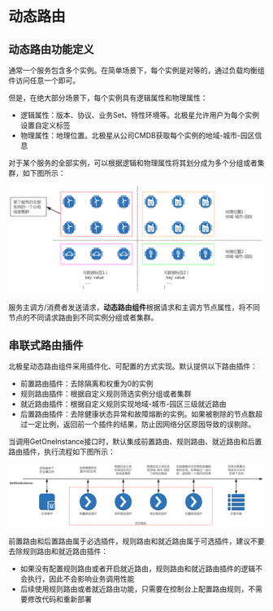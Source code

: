 
# 动态路由

## 动态路由功能定义

通常一个服务包含多个实例。在简单场景下，每个实例是对等的，通过负载均衡组件访问任意一个即可。

但是，在绝大部分场景下，每个实例具有逻辑属性和物理属性：

- 逻辑属性：版本、协议、业务Set、特性环境等。北极星允许用户为每个实例设置自定义标签
- 物理属性：地理位置。北极星从公司CMDB获取每个实例的地域-城市-园区信息

对于某个服务的全部实例，可以根据逻辑和物理属性将其划分成为多个分组或者集群，如下图所示：

![](图片/动态路由/路由架构.png)

服务主调方/消费者发送请求，**动态路由组件**根据请求和主调方节点属性，将不同节点的不同请求路由到不同实例分组或者集群。

## 串联式路由插件

北极星动态路由组件采用插件化、可配置的方式实现。默认提供以下路由插件：

- 前置路由插件：去除隔离和权重为0的实例
- 规则路由插件：根据自定义规则筛选实例分组或者集群
- 就近路由插件：根据自定义规则实现地域-城市-园区三级就近路由
- 后置路由插件：去除健康状态异常和故障熔断的实例。如果被剔除的节点数超过一定比例，返回前一个插件的结果，防止因网络分区原因导致的误剔除。

当调用GetOneInstance接口时，默认集成前置路由、规则路由、就近路由和后置路由插件，执行流程如下图所示：

![](图片/动态路由/插件链.png)

前置路由和后置路由属于必选插件，规则路由和就近路由属于可选插件，建议不要去除规则路由和就近路由插件：

- 如果没有配置规则路由或者开启就近路由，规则路由和就近路由插件的逻辑不会执行，因此不会影响业务调用性能
- 后续使用规则路由或者就近路由功能，只需要在控制台上配置路由规则，不需要修改代码和重新部署